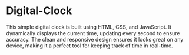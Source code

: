 # Digital-Clock
This simple digital clock is built using HTML, CSS, and JavaScript. It dynamically displays the current time, updating every second to ensure accuracy. The clean and responsive design ensures it looks great on any device, making it a perfect tool for keeping track of time in real-time.

